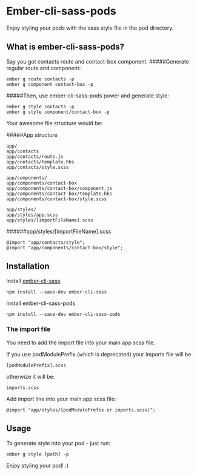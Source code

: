 # Ember-cli-sass-pods

Enjoy styling your pods with the sass style file in the pod directory.

## What is ember-cli-sass-pods?
Say you got contacts route and contact-box component.
#####Generate regular route and component:
```
ember g route contacts -p
ember g component contact-box -p
```
#####Then, use ember-cli-sass-pods power and generate style:
```
ember g style contacts -p
ember g style component/contact-box -p
```
Your awesome file structure would be:

#####App structure
```
app/
app/contacts
app/contacts/route.js
app/contacts/template.hbs
app/contacts/style.scss

app/components/
app/components/contact-box
app/components/contact-box/component.js
app/components/contact-box/template.hbs
app/components/contact-box/style.scss

app/styles/
app/styles/app.scss
app/styles/[importFileName].scss
```
######app/styles/[importFileName].scss
```
@import "app/contacts/style";
@import "app/components/contact-box/style";
```

## Installation

Install [ember-cli-sass](https://github.com/aexmachina/ember-cli-sass).

```
npm install --save-dev ember-cli-sass
```

Install ember-cli-sass-pods

```
npm install --save-dev ember-cli-sass-pods
```

### The import file
You need to add the import file into your main app scss file.

If you use podModulePrefix (which is deprecated) your imports file will be
```
[podModulePrefix].scss
```
otherwize it will be:
```
imports.scss
```
Add import line into your main app scss file:

```
@import "app/styles/[podModulePrefix or imports.scss]";
```

## Usage

To generate style into your pod - just run:

```
ember g style [path] -p
```

Enjoy styling your pod! :)
